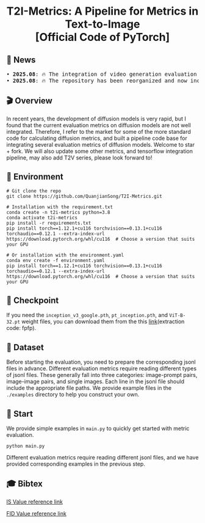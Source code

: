 <div align="center">
<h1>
T2I-Metrics: A Pipeline for Metrics in Text-to-Image
<br>
[Official Code of PyTorch]
</h1>
</div>


## 🎉 News
<pre>
• <strong>2025.08</strong>: 🔥 The integration of video generation evaluation metrics related to VBench is expected to be added soon.
• <strong>2025.08</strong>: 🔥 The repository has been reorganized and now includes various AIGC metrics: FID, IS, CLIP, DINO, and DreamSim etc.
</pre>

    
## 🎬 Overview
In recent years, the development of diffusion models is very rapid, but I found that the current evaluation metrics on diffusion models are not well integrated. Therefore, I refer to the market for some of the more standard code for calculating diffusion metrics, and built a pipeline code base for integrating several evaluation metrics of diffusion models. Welcome to star + fork.
We will also update some other metrics, and tensorflow integration pipeline, may also add T2V series, please look forward to!

## 🔧 Environment
```
# Git clone the repo
git clone https://github.com/QuanjianSong/T2I-Metrics.git

# Installation with the requirement.txt
conda create -n t2i-metrics python=3.8
conda activate t2i-metrics
pip install -r requirements.txt
pip install torch==1.12.1+cu116 torchvision==0.13.1+cu116 torchaudio==0.12.1 --extra-index-url https://download.pytorch.org/whl/cu116  # Choose a version that suits your GPU

# Or installation with the environment.yaml
conda env create -f environment.yaml
pip install torch==1.12.1+cu116 torchvision==0.13.1+cu116 torchaudio==0.12.1 --extra-index-url https://download.pytorch.org/whl/cu116  # Choose a version that suits your GPU
```

## 🤗 Checkpoint

If you need the `inception_v3_google.pth`, `pt_inception.pth`, and `ViT-B-32.pt` weight files, you can download them from the this [link](https://pan.baidu.com/s/1nGPq5y2OfCumMQkY6ROKGA?)(extraction code: fpfp).

## 📖 Dataset
Before starting the evaluation, you need to prepare the corresponding jsonl files in advance. Different evaluation metrics require reading different types of jsonl files. These generally fall into three categories: image-prompt pairs, image-image pairs, and single images. Each line in the jsonl file should include the appropriate file paths. We provide example files in the `./examples` directory to help you construct your own.


## 🚀 Start
We provide simple examples in `main.py` to quickly get started with metric evaluation.
```
python main.py
```
Different evaluation metrics require reading different jsonl files, and we have provided corresponding examples in the previous step.


## 🎓 Bibtex
[IS Value reference link](https://github.com/sbarratt/inception-score-pytorch/tree/master)

[FID Value reference link](https://github.com/mseitzer/pytorch-fid)

